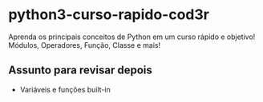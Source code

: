 # python3-curso-rapido-cod3r

Aprenda os principais conceitos de Python em um curso rápido e objetivo! Módulos, Operadores, Função, Classe e mais!

## Assunto para revisar depois

- Variáveis e funções built-in

